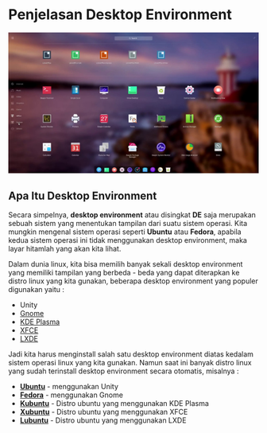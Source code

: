 # Penjelasan Desktop Environment

![Desktop Environment](img/DE.jpg)

## Apa Itu Desktop Environment

Secara simpelnya, **desktop environment** atau disingkat **DE** saja merupakan sebuah sistem yang menentukan tampilan dari suatu sistem operasi. Kita mungkin mengenal sistem operasi seperti **Ubuntu** atau **Fedora**, apabila kedua sistem operasi ini tidak menggunakan desktop environment, maka layar hitamlah yang akan kita lihat.

Dalam dunia linux, kita bisa memilih banyak sekali desktop environment yang memiliki tampilan yang berbeda - beda yang dapat diterapkan ke distro linux yang kita gunakan, beberapa desktop environment yang populer digunakan yaitu :

- Unity
- [Gnome](https://www.gnome.org/)
- [KDE Plasma](https://www.kde.org/plasma-desktop)
- [XFCE](https://xfce.org/)
- [LXDE](https://lxde.org/)

Jadi kita harus menginstall salah satu desktop environment diatas kedalam sistem operasi linux yang kita gunakan. Namun saat ini banyak distro linux yang sudah terinstall desktop environment secara otomatis, misalnya :

- [**Ubuntu**](https://www.ubuntu.com/) - menggunakan Unity
- [**Fedora**](https://getfedora.org/) - menggunakan Gnome
- [**Kubuntu**](https://kubuntu.org/) - Distro ubuntu yang menggunakan KDE Plasma
- [**Xubuntu**](https://xubuntu.org/) - Distro ubuntu yang menggunakan XFCE
- [**Lubuntu**](https://lubuntu.net/) - Distro ubuntu yang menggunakan LXDE
